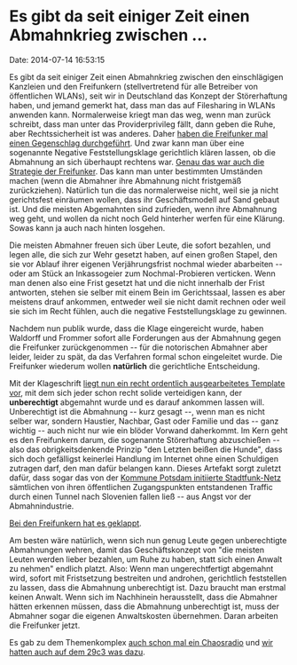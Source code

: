 Es gibt da seit einiger Zeit einen Abmahnkrieg zwischen \...
============================================================

Date: 2014-07-14 16:53:15

Es gibt da seit einiger Zeit einen Abmahnkrieg zwischen den
einschlägigen Kanzleien und den Freifunkern (stellvertretend für alle
Betreiber von öffentlichen WLANs), seit wir in Deutschland das Konzept
der Störerhaftung haben, und jemand gemerkt hat, dass man das auf
Filesharing in WLANs anwenden kann. Normalerweise kriegt man das weg,
wenn man zurück schreibt, dass man unter das Providerprivileg fällt,
dann geben die Ruhe, aber Rechtssicherheit ist was anderes. Daher [haben
die Freifunker mal einen Gegenschlag
durchgeführt](http://www.heise.de/-2252199). Und zwar kann man über eine
sogenannte Negative Feststellungsklage gerichtlich klären lassen, ob die
Abmahnung an sich überhaupt rechtens war. [Genau das war auch die
Strategie der
Freifunker](http://freifunkstattangst.de/2014/07/08/fuer-die-komplette-abschaffung-der-stoererhaftung/).
Das kann man unter bestimmten Umständen machen (wenn die Abmahner ihre
Abmahnung nicht fristgemäß zurückziehen). Natürlich tun die das
normalerweise nicht, weil sie ja nicht gerichtsfest einräumen wollen,
dass ihr Geschäftsmodell auf Sand gebaut ist. Und die meisten
Abgemahnten sind zufrieden, wenn ihre Abmahnung weg geht, und wollen da
nicht noch Geld hinterher werfen für eine Klärung. Sowas kann ja auch
nach hinten losgehen.

Die meisten Abmahner freuen sich über Leute, die sofort bezahlen, und
legen alle, die sich zur Wehr gesetzt haben, auf einen großen Stapel,
den sie vor Ablauf ihrer eigenen Verjährungsfrist nochmal wieder
abarbeiten -- oder am Stück an Inkassogeier zum Nochmal-Probieren
verticken. Wenn man denen also eine Frist gesetzt hat und die nicht
innerhalb der Frist antworten, stehen sie selber mit einem Bein im
Gerichtssaal, lassen es aber meistens drauf ankommen, entweder weil sie
nicht damit rechnen oder weil sie sich im Recht fühlen, auch die
negative Feststellungsklage zu gewinnen.

Nachdem nun publik wurde, dass die Klage eingereicht wurde, haben
Waldorff und Frommer sofort alle Forderungen aus der Abmahnung gegen die
Freifunker zurückgenommen -- für die notorischen Abmahner aber leider,
leider zu spät, da das Verfahren formal schon eingeleitet wurde. Die
Freifunker wiederum wollen **natürlich** die gerichtliche Entscheidung.

Mit der Klageschrift [liegt nun ein recht ordentlich ausgearbeitetes
Template
vor](http://wiki.freifunk.net/images/0/08/AnonymKlageB_WaldorfFrommer7.7.14.pdf),
mit dem sich jeder schon recht solide verteidigen kann, der
**unberechtigt** abgemahnt wurde und es darauf ankommen lassen will.
Unberechtigt ist die Abmahnung -- kurz gesagt --, wenn man es nicht
selber war, sondern Haustier, Nachbar, Gast oder Familie und das -- ganz
wichtig -- auch nicht nur wie ein blöder Vorwand daherkommt. Im Kern
geht es den Freifunkern darum, die sogenannte Störerhaftung abzuschießen
-- also das obrigkeitsdenkende Prinzip \"den Letzten beißen die Hunde\",
dass sich doch gefälligst keinerlei Handlung im Internet ohne einen
Schuldigen zutragen darf, den man dafür belangen kann. Dieses Artefakt
sorgt zuletzt dafür, dass sogar das von der [Kommune Potsdam initiierte
Stadtfunk-Netz](http://www.heise.de/-1764564) sämtlichen von ihren
öffentlichen Zugangspunkten entstandenen Traffic durch einen Tunnel nach
Slovenien fallen ließ -- aus Angst vor der Abmahnindustrie.

[Bei den Freifunkern hat es
geklappt](https://twitter.com/lolaandromeda/status/487253051057905664).

Am besten wäre natürlich, wenn sich nun genug Leute gegen unberechtigte
Abmahnungen wehren, damit das Geschäftskonzept von \"die meisten Leuten
werden lieber bezahlen, um Ruhe zu haben, statt sich einen Anwalt zu
nehmen\" endlich platzt. Also: Wenn man ungerechtfertigt abgemahnt wird,
sofort mit Fristsetzung bestreiten und androhen, gerichtlich feststellen
zu lassen, dass die Abmahnung unberechtigt ist. Dazu braucht man erstmal
keinen Anwalt. Wenn sich im Nachhinein herausstellt, dass die Abmahner
hätten erkennen müssen, dass die Abmahnung unberechtigt ist, muss der
Abmahner sogar die eigenen Anwaltskosten übernehmen. Daran arbeiten die
Freifunker jetzt.

Es gab zu dem Themenkomplex [auch schon mal ein
Chaosradio](http://chaosradio.ccc.de/cr181.html) und [wir hatten auch
auf dem 29c3 was
dazu](http://www.youtube.com/watch?v=L1eft7GS4Ik#t=1326).
